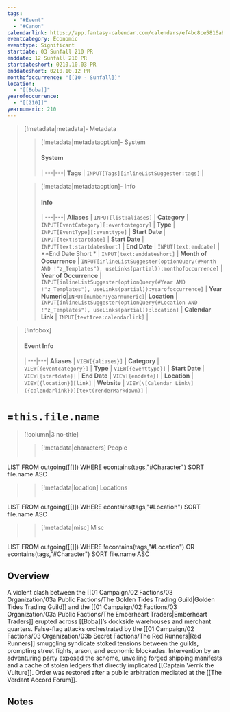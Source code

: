 ```yaml
---
tags:
  - "#Event"
  - "#Canon"
calendarlink: https://app.fantasy-calendar.com/calendars/ef4bc8ce5816a8ef752d35b7e4cfd4d
eventcategory: Economic
eventtype: Significant
startdate: 03 Sunfall 210 PR
enddate: 12 Sunfall 210 PR
startdateshort: 0210.10.03 PR
enddateshort: 0210.10.12 PR
monthofoccurrence: "[[10 - Sunfall]]"
location:
  - "[[Boba]]"
yearofoccurrence:
  - "[[210]]"
yearnumeric: 210
---
```


> [!metadata|metadata]- Metadata 
>> [!metadata|metadataoption]- System
>> #### System
>>  |
>> ---|---|
> **Tags** | `INPUT[Tags][inlineListSuggester:tags]` |
>
>> [!metadata|metadataoption]- Info
>> #### Info
>>  |
>> ---|---|
>> **Aliases** | `INPUT[list:aliases]` |
>> **Category** | `INPUT[EventCategory][:eventcategory]` |
>> **Type** | `INPUT[EventType][:eventtype]` |
>> **Start Date** |  `INPUT[text:startdate]` |
>> **Start Date** |  `INPUT[text:startdateshort]` |
>> **End Date** |  `INPUT[text:enddate]` |
>> **End Date Short * |  `INPUT[text:enddateshort]` |
>> **Month of Occurrence** | `INPUT[inlineListSuggester(optionQuery(#Month AND !"z_Templates"), useLinks(partial)):monthofoccurrence]` |
>> **Year of Occurrence** | `INPUT[inlineListSuggester(optionQuery(#Year AND !"z_Templates"), useLinks(partial)):yearofoccurrence]` |
>> **Year Numeric**|`INPUT[number:yearnumeric]`|
>> **Location** | `INPUT[inlineListSuggester(optionQuery(#Location AND !"z_Templates"), useLinks(partial)):location]` |
>> **Calendar Link** |  `INPUT[textArea:calendarlink]` |

> [!infobox]
> #### Event Info
>  |
> ---|---|
> **Aliases** | `VIEW[{aliases}]` |
> **Category** | `VIEW[{eventcategory}]` |
> **Type** | `VIEW[{eventtype}]` |
> **Start Date** | `VIEW[{startdate}]` |
> **End Date** | `VIEW[{enddate}]` |
> **Location** | `VIEW[{location}][link]` |
> **Website** | `VIEW[\[Calendar Link\]({calendarlink})][text(renderMarkdown)]` |

# `=this.file.name`

> [!column|3 no-title]
>> [!metadata|characters] People
>> ```dataview
LIST
FROM outgoing([[]])
WHERE econtains(tags,"#Character")
SORT file.name ASC
>
>> [!metadata|location] Locations
>>  ```dataview
LIST
FROM outgoing([[]])
WHERE econtains(tags,"#Location")
SORT file.name ASC
>
>> [!metadata|misc] Misc
>>  ```dataview
LIST
FROM outgoing([[]])
WHERE !econtains(tags,"#Location") OR econtains(tags,"#Character")
SORT file.name ASC

## Overview  

A violent clash between the [[01 Campaign/02 Factions/03 Organization/03a Public Factions/The Golden Tides Trading Guild|Golden Tides Trading Guild]] and the [[01 Campaign/02 Factions/03 Organization/03a Public Factions/The Emberheart Traders|Emberheart Traders]] erupted across [[Boba]]’s dockside warehouses and merchant quarters. False-flag attacks orchestrated by the [[01 Campaign/02 Factions/03 Organization/03b Secret Factions/The Red Runners|Red Runners]] smuggling syndicate stoked tensions between the guilds, prompting street fights, arson, and economic blockades. Intervention by an adventuring party exposed the scheme, unveiling forged shipping manifests and a cache of stolen ledgers that directly implicated [[Captain Verrik the Vulture]]. Order was restored after a public arbitration mediated at the [[The Verdant Accord Forum]].

## Notes





